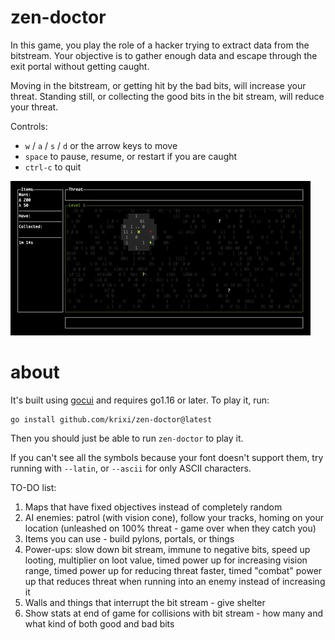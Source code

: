 # zen-doctor
In this game, you play the role of a hacker trying to extract data from the bitstream.
Your objective is to gather enough data and escape through the exit portal without getting caught.

Moving in the bitstream, or getting hit by the bad bits, will increase your threat. Standing still, or collecting
the good bits in the bit stream, will reduce your threat. 


Controls:
- `w` / `a` / `s` / `d` or the arrow keys to move
- `space` to pause, resume, or restart if you are caught
- `ctrl-c` to quit

![demo](demo.gif)


# about
It's built using [gocui](https://github.com/jroimartin/gocui) and requires go1.16 or later. To play it, run:

```shell
go install github.com/krixi/zen-doctor@latest
```

Then you should just be able to run `zen-doctor` to play it. 

If you can't see all the symbols because your font doesn't support them, try running with `--latin`, or `--ascii` for only ASCII characters.


TO-DO list:

1. Maps that have fixed objectives instead of completely random
2. AI enemies: patrol (with vision cone), follow your tracks, homing on your location (unleashed on 100% threat - game over when they catch you)
3. Items you can use - build pylons, portals, or things
4. Power-ups: slow down bit stream, immune to negative bits, speed up looting, multiplier on loot value, timed power up for increasing vision range, timed power up for reducing threat faster, timed "combat" power up that reduces threat when running into an enemy instead of increasing it
5. Walls and things that interrupt the bit stream - give shelter
6. Show stats at end of game for collisions with bit stream - how many and what kind of both good and bad bits